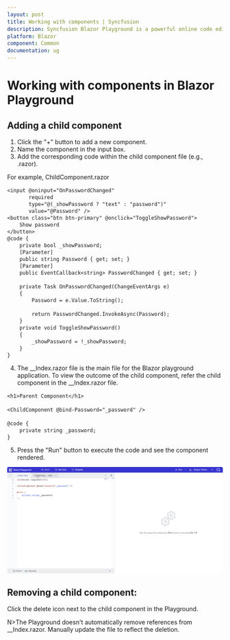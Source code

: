 ```yaml
---
layout: post
title: Working with components | Syncfusion
description: Syncfusion Blazor Playground is a powerful online code editor for building and editing Blazor components easily.
platform: Blazor
component: Common
documentation: ug
---
```


# Working with components in Blazor Playground

## Adding a child component

1. Click the "+" button to add a new component.
2. Name the component in the input box.
3. Add the corresponding code within the child component file (e.g., .razor).

For example, ChildComponent.razor
```cshtml
<input @oninput="OnPasswordChanged"
       required
       type="@(_showPassword ? "text" : "password")"
       value="@Password" />
<button class="btn btn-primary" @onclick="ToggleShowPassword">
    Show password
</button>
@code {
    private bool _showPassword;
    [Parameter]
    public string Password { get; set; }
    [Parameter]
    public EventCallback<string> PasswordChanged { get; set; }

    private Task OnPasswordChanged(ChangeEventArgs e)
    {
        Password = e.Value.ToString();

        return PasswordChanged.InvokeAsync(Password);
    }
    private void ToggleShowPassword()
    {
        _showPassword = !_showPassword;
    }
}
```
4. The __Index.razor file is the main file for the Blazor playground application. To view the outcome of the child component, refer the child component in the __Index.razor file.

```cshtml
<h1>Parent Component</h1>

<ChildComponent @bind-Password="_password" />

@code {
    private string _password;
}
```
5. Press the "Run" button to execute the code and see the component rendered.

![Syncfusion Blazor Playground with child component](images/child_component.gif)

## Removing a child component:

Click the delete icon next to the child component in the Playground.

N>The Playground doesn't automatically remove references from __Index.razor. Manually update the file to reflect the deletion.

